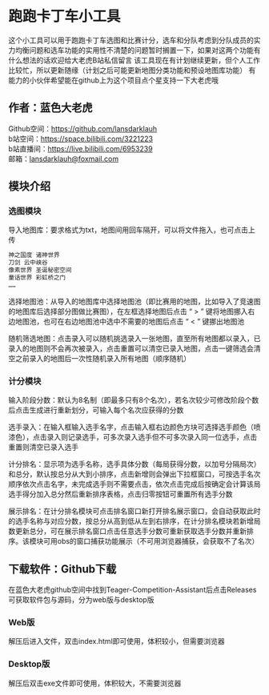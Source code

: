 # 跑跑卡丁车小工具

这个小工具可以用于跑跑卡丁车选图和比赛计分，选车和分队考虑到分队成员的实力均衡问题和选车功能的实用性不清楚的问题暂时搁置一下，如果对这两个功能有什么想法的话欢迎给大老虎B站私信留言
该工具现在有计划继续更新，但个人工作比较忙，所以更新随缘（计划之后可能更新地图分类功能和预设地图库功能）
有能力的小伙伴希望能在github上为这个项目点个星支持一下大老虎哦

## 作者：蓝色大老虎

Github空间：<https://github.com/lansdarklauh><br />
b站空间：<https://space.bilibili.com/3221223><br />
b站直播间：<https://live.bilibili.com/6953239><br />
邮箱：<lansdarklauh@foxmail.com>

## 模块介绍

### 选图模块

导入地图库：要求格式为txt，地图间用回车隔开，可以将文件拖入，也可点击上传

```txt
神之国度 诸神世界
刀剑 云中峡谷
像素世界 圣诞秘密空间
童话世界 彩虹桥之门
……
```

选择地图池：从导入的地图库中选择地图池（即比赛用的地图，比如导入了竞速图的地图库后选择部分图做比赛图），在左框选择地图后点击 “ > ” 键将地图挪入右边地图池，也可在右边地图池中选中不需要的地图后点击 “ < ” 键挪出地图池

随机筛选地图：点击录入可以随机挑选录入一张地图，直至所有地图都以录入，已录入的地图则不会再次被录入，点击重置可以清空已录入地图，点击一键筛选会清空之前录入的地图后一次性随机录入所有地图（顺序随机）

### 计分模块

输入阶段分数：默认为8名制（即最多只有8个名次），若名次较少可修改阶段个数后点击生成进行重新划分，可输入每个名次应获得的分数

选手录入：在输入框输入选手名字，点击输入框右边颜色方块可选择选手颜色（喷漆色），点击录入则记录选手，可多次录入选手但不可多次录入同一位选手，点击重置则清空已录入选手

计分排名：显示项为选手名称，选手具体分数（每局获得分数，以加号分隔局次）和总分，默认按总分从大到小排序，点击新增则会弹出下拉框窗口，可按选手名次顺序依次点击名字，未完成选手则不需要点击，依次点击完成后按确定会计算该局选手得分加入总分然后重新排序表格，点击归零按钮可重置所有选手分数

展示排名：在计分排名模块可点击排名窗口新打开排名展示窗口，会自动获取此时的选手名称与对应分数，按总分从高到低从左到右排序，在计分排名模块若新增局数更新总分，可在展示排名窗口点击任意选手分数可重新获取选手分数并重新排序。该模块可用obs的窗口捕获功能展示（不可用浏览器捕获，会获取不了名次）

## 下载软件：Github下载

在蓝色大老虎github空间中找到Teager-Competition-Assistant后点击Releases可获取软件包与源码，分为web版与desktop版

### Web版

解压后进入文件，双击index.html即可使用，体积较小，但需要浏览器

### Desktop版

解压后双击exe文件即可使用，体积较大，不需要浏览器
